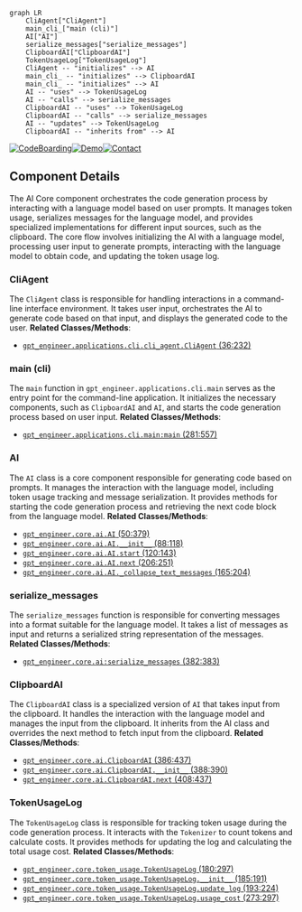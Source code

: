 ```mermaid
graph LR
    CliAgent["CliAgent"]
    main_cli_["main (cli)"]
    AI["AI"]
    serialize_messages["serialize_messages"]
    ClipboardAI["ClipboardAI"]
    TokenUsageLog["TokenUsageLog"]
    CliAgent -- "initializes" --> AI
    main_cli_ -- "initializes" --> ClipboardAI
    main_cli_ -- "initializes" --> AI
    AI -- "uses" --> TokenUsageLog
    AI -- "calls" --> serialize_messages
    ClipboardAI -- "uses" --> TokenUsageLog
    ClipboardAI -- "calls" --> serialize_messages
    AI -- "updates" --> TokenUsageLog
    ClipboardAI -- "inherits from" --> AI
```
[![CodeBoarding](https://img.shields.io/badge/Generated%20by-CodeBoarding-9cf?style=flat-square)](https://github.com/CodeBoarding/CodeBoarding)[![Demo](https://img.shields.io/badge/Try%20our-Demo-blue?style=flat-square)](https://www.codeboarding.org/demo)[![Contact](https://img.shields.io/badge/Contact%20us%20-%20codeboarding@gmail.com-lightgrey?style=flat-square)](mailto:codeboarding@gmail.com)

## Component Details

The AI Core component orchestrates the code generation process by interacting with a language model based on user prompts. It manages token usage, serializes messages for the language model, and provides specialized implementations for different input sources, such as the clipboard. The core flow involves initializing the AI with a language model, processing user input to generate prompts, interacting with the language model to obtain code, and updating the token usage log.

### CliAgent
The `CliAgent` class is responsible for handling interactions in a command-line interface environment. It takes user input, orchestrates the AI to generate code based on that input, and displays the generated code to the user.
**Related Classes/Methods**:

- <a href="https://github.com/AntonOsika/gpt-engineer/blob/master/gpt_engineer/applications/cli/cli_agent.py#L36-L232" target="_blank" rel="noopener noreferrer">`gpt_engineer.applications.cli.cli_agent.CliAgent` (36:232)</a>


### main (cli)
The `main` function in `gpt_engineer.applications.cli.main` serves as the entry point for the command-line application. It initializes the necessary components, such as `ClipboardAI` and `AI`, and starts the code generation process based on user input.
**Related Classes/Methods**:

- <a href="https://github.com/AntonOsika/gpt-engineer/blob/master/gpt_engineer/applications/cli/main.py#L281-L557" target="_blank" rel="noopener noreferrer">`gpt_engineer.applications.cli.main:main` (281:557)</a>


### AI
The `AI` class is a core component responsible for generating code based on prompts. It manages the interaction with the language model, including token usage tracking and message serialization. It provides methods for starting the code generation process and retrieving the next code block from the language model.
**Related Classes/Methods**:

- <a href="https://github.com/AntonOsika/gpt-engineer/blob/master/gpt_engineer/core/ai.py#L50-L379" target="_blank" rel="noopener noreferrer">`gpt_engineer.core.ai.AI` (50:379)</a>
- <a href="https://github.com/AntonOsika/gpt-engineer/blob/master/gpt_engineer/core/ai.py#L88-L118" target="_blank" rel="noopener noreferrer">`gpt_engineer.core.ai.AI.__init__` (88:118)</a>
- <a href="https://github.com/AntonOsika/gpt-engineer/blob/master/gpt_engineer/core/ai.py#L120-L143" target="_blank" rel="noopener noreferrer">`gpt_engineer.core.ai.AI.start` (120:143)</a>
- <a href="https://github.com/AntonOsika/gpt-engineer/blob/master/gpt_engineer/core/ai.py#L206-L251" target="_blank" rel="noopener noreferrer">`gpt_engineer.core.ai.AI.next` (206:251)</a>
- <a href="https://github.com/AntonOsika/gpt-engineer/blob/master/gpt_engineer/core/ai.py#L165-L204" target="_blank" rel="noopener noreferrer">`gpt_engineer.core.ai.AI._collapse_text_messages` (165:204)</a>


### serialize_messages
The `serialize_messages` function is responsible for converting messages into a format suitable for the language model. It takes a list of messages as input and returns a serialized string representation of the messages.
**Related Classes/Methods**:

- <a href="https://github.com/AntonOsika/gpt-engineer/blob/master/gpt_engineer/core/ai.py#L382-L383" target="_blank" rel="noopener noreferrer">`gpt_engineer.core.ai:serialize_messages` (382:383)</a>


### ClipboardAI
The `ClipboardAI` class is a specialized version of `AI` that takes input from the clipboard. It handles the interaction with the language model and manages the input from the clipboard. It inherits from the AI class and overrides the next method to fetch input from the clipboard.
**Related Classes/Methods**:

- <a href="https://github.com/AntonOsika/gpt-engineer/blob/master/gpt_engineer/core/ai.py#L386-L437" target="_blank" rel="noopener noreferrer">`gpt_engineer.core.ai.ClipboardAI` (386:437)</a>
- <a href="https://github.com/AntonOsika/gpt-engineer/blob/master/gpt_engineer/core/ai.py#L388-L390" target="_blank" rel="noopener noreferrer">`gpt_engineer.core.ai.ClipboardAI.__init__` (388:390)</a>
- <a href="https://github.com/AntonOsika/gpt-engineer/blob/master/gpt_engineer/core/ai.py#L408-L437" target="_blank" rel="noopener noreferrer">`gpt_engineer.core.ai.ClipboardAI.next` (408:437)</a>


### TokenUsageLog
The `TokenUsageLog` class is responsible for tracking token usage during the code generation process. It interacts with the `Tokenizer` to count tokens and calculate costs. It provides methods for updating the log and calculating the total usage cost.
**Related Classes/Methods**:

- <a href="https://github.com/AntonOsika/gpt-engineer/blob/master/gpt_engineer/core/token_usage.py#L180-L297" target="_blank" rel="noopener noreferrer">`gpt_engineer.core.token_usage.TokenUsageLog` (180:297)</a>
- <a href="https://github.com/AntonOsika/gpt-engineer/blob/master/gpt_engineer/core/token_usage.py#L185-L191" target="_blank" rel="noopener noreferrer">`gpt_engineer.core.token_usage.TokenUsageLog.__init__` (185:191)</a>
- <a href="https://github.com/AntonOsika/gpt-engineer/blob/master/gpt_engineer/core/token_usage.py#L193-L224" target="_blank" rel="noopener noreferrer">`gpt_engineer.core.token_usage.TokenUsageLog.update_log` (193:224)</a>
- <a href="https://github.com/AntonOsika/gpt-engineer/blob/master/gpt_engineer/core/token_usage.py#L273-L297" target="_blank" rel="noopener noreferrer">`gpt_engineer.core.token_usage.TokenUsageLog.usage_cost` (273:297)</a>